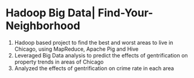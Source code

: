 # Hadoop Big Data| Find-Your-Neighborhood
1. Hadoop based project to find the best and worst areas to live in Chicago, using MapReduce, Apache Pig and Hive
2. Leveraged Big Data analysis to predict the effects of gentrification on property trends in areas of Chicago
3. Analyzed the effects of gentrification on crime rate in each area

